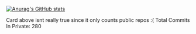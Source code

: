 [![Anurag's GitHub stats](https://github-readme-stats.vercel.app/api?username=Wimfish1)](https://github.com/anuraghazra/github-readme-stats)

Card above isnt really true since it only counts public repos :(
Total Commits In Private: 280
